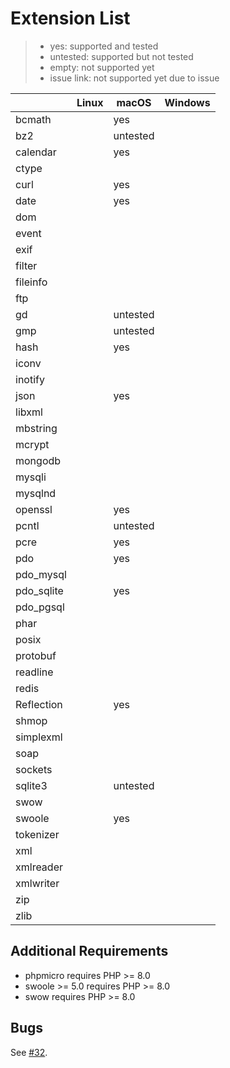 # Extension List

> - yes: supported and tested
> - untested: supported but not tested
> - empty: not supported yet
> - issue link: not supported yet due to issue

|            | Linux | macOS    | Windows |
|------------|-------|----------|---------|
| bcmath     |       | yes      |         |
| bz2        |       | untested |         |
| calendar   |       | yes      |         |
| ctype      |       |          |         |
| curl       |       | yes      |         |
| date       |       | yes      |         | 
| dom        |       |          |         |
| event      |       |          |         |
| exif       |       |          |         |
| filter     |       |          |         |
| fileinfo   |       |          |         |
| ftp        |       |          |         |
| gd         |       | untested |         |
| gmp        |       | untested |         |
| hash       |       | yes      |         |
| iconv      |       |          |         |
| inotify    |       |          |         |
| json       |       | yes      |         |
| libxml     |       |          |         |
| mbstring   |       |          |         |
| mcrypt     |       |          |         |
| mongodb    |       |          |         |
| mysqli     |       |          |         |
| mysqlnd    |       |          |         |
| openssl    |       | yes      |         |
| pcntl      |       | untested |         |
| pcre       |       | yes      |         |
| pdo        |       | yes      |         |
| pdo_mysql  |       |          |         |
| pdo_sqlite |       | yes      |         |
| pdo_pgsql  |       |          |         |
| phar       |       |          |         |
| posix      |       |          |         |
| protobuf   |       |          |         |
| readline   |       |          |         |
| redis      |       |          |         |
| Reflection |       | yes      |         |
| shmop      |       |          |         |
| simplexml  |       |          |         |
| soap       |       |          |         |
| sockets    |       |          |         |
| sqlite3    |       | untested |         |
| swow       |       |          |         |
| swoole     |       | yes      |         |
| tokenizer  |       |          |         |
| xml        |       |          |         |
| xmlreader  |       |          |         |
| xmlwriter  |       |          |         |
| zip        |       |          |         |
| zlib       |       |          |         |

## Additional Requirements

- phpmicro requires PHP >= 8.0
- swoole >= 5.0 requires PHP >= 8.0
- swow requires PHP >= 8.0

## Bugs

See [#32](https://github.com/crazywhalecc/static-php-cli/issues/32).
